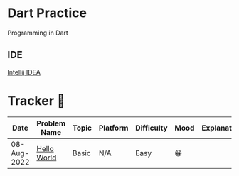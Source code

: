 # Dart Practice 

Programming in Dart

## IDE
[Intellij IDEA](https://www.jetbrains.com/idea/download/download-thanks.html?platform=mac&code=IIC)

# Tracker 📅
| Date        | Problem Name                                                                        | Topic | Platform | Difficulty | Mood  | Explanation | Reference |
|-------------|-------------------------------------------------------------------------------------|-------|----------|------------|-------|-------------|-----------|
| 08-Aug-2022 | [Hello World](https://github.com/itsirajul/DartPractice/blob/master/hellodart.dart) | Basic | N/A      | Easy       | 😁    |             |           |
